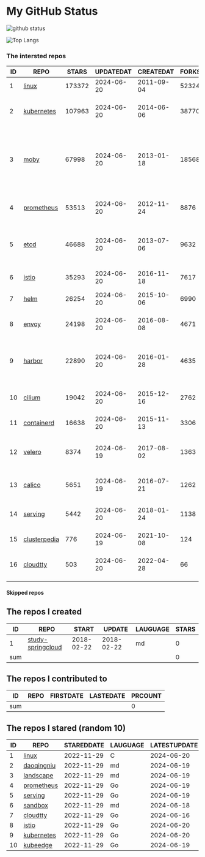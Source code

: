 # My GitHub Status

<img src="https://github-readme-stats-1.yihong0618.vercel.app/api?username=daoqingniu&show_icons=true&&&hide_title=true&count_private=true" alt="github status" />

![Top Langs](https://github-readme-stats-1.yihong0618.vercel.app/api/top-langs/?username=daoqingniu&layout=compact)

<!--START_SECTION:github_repos-->
### The intersted repos
| ID |                              REPO                               | STARS  | UPDATEDAT  | CREATEDAT  | FORKSCOUNT |                                                DESCRIPTIONS                                                |
|----|-----------------------------------------------------------------|--------|------------|------------|------------|------------------------------------------------------------------------------------------------------------|
|  1 | [linux](https://github.com/torvalds/linux)                      | 173372 | 2024-06-20 | 2011-09-04 |      52324 | Linux kernel source tree                                                                                   |
|  2 | [kubernetes](https://github.com/kubernetes/kubernetes)          | 107963 | 2024-06-20 | 2014-06-06 |      38770 | Production-Grade Container Scheduling and Management                                                       |
|  3 | [moby](https://github.com/moby/moby)                            |  67998 | 2024-06-20 | 2013-01-18 |      18568 | The Moby Project - a collaborative project for the container ecosystem to assemble container-based systems |
|  4 | [prometheus](https://github.com/prometheus/prometheus)          |  53513 | 2024-06-20 | 2012-11-24 |       8876 | The Prometheus monitoring system and time series database.                                                 |
|  5 | [etcd](https://github.com/etcd-io/etcd)                         |  46688 | 2024-06-20 | 2013-07-06 |       9632 | Distributed reliable key-value store for the most critical data of a distributed system                    |
|  6 | [istio](https://github.com/istio/istio)                         |  35293 | 2024-06-20 | 2016-11-18 |       7617 | Connect, secure, control, and observe services.                                                            |
|  7 | [helm](https://github.com/helm/helm)                            |  26254 | 2024-06-20 | 2015-10-06 |       6990 | The Kubernetes Package Manager                                                                             |
|  8 | [envoy](https://github.com/envoyproxy/envoy)                    |  24198 | 2024-06-20 | 2016-08-08 |       4671 | Cloud-native high-performance edge/middle/service proxy                                                    |
|  9 | [harbor](https://github.com/goharbor/harbor)                    |  22890 | 2024-06-20 | 2016-01-28 |       4635 | An open source trusted cloud native registry project that stores, signs, and scans content.                |
| 10 | [cilium](https://github.com/cilium/cilium)                      |  19042 | 2024-06-20 | 2015-12-16 |       2762 | eBPF-based Networking, Security, and Observability                                                         |
| 11 | [containerd](https://github.com/containerd/containerd)          |  16638 | 2024-06-20 | 2015-11-13 |       3306 | An open and reliable container runtime                                                                     |
| 12 | [velero](https://github.com/vmware-tanzu/velero)                |   8374 | 2024-06-19 | 2017-08-02 |       1363 | Backup and migrate Kubernetes applications and their persistent volumes                                    |
| 13 | [calico](https://github.com/projectcalico/calico)               |   5651 | 2024-06-19 | 2016-07-21 |       1262 | Cloud native networking and network security                                                               |
| 14 | [serving](https://github.com/knative/serving)                   |   5442 | 2024-06-20 | 2018-01-24 |       1138 | Kubernetes-based, scale-to-zero, request-driven compute                                                    |
| 15 | [clusterpedia](https://github.com/clusterpedia-io/clusterpedia) |    776 | 2024-06-19 | 2021-10-08 |        124 | The Encyclopedia of Kubernetes clusters                                                                    |
| 16 | [cloudtty](https://github.com/cloudtty/cloudtty)                |    503 | 2024-06-20 | 2022-04-28 |         66 | A Friendly Kubernetes CloudShell (Web Terminal) !                                                          |



#### Skipped repos
<!--END_SECTION:github_repos-->

<!--START_SECTION:my_github-->
## The repos I created
| ID  |                                 REPO                                 |   START    |   UPDATE   | LAUGUAGE | STARS |
|-----|----------------------------------------------------------------------|------------|------------|----------|-------|
|   1 | [study-springcloud](https://github.com/daoqingniu/study-springcloud) | 2018-02-22 | 2018-02-22 | md       |     0 |
| sum |                                                                      |            |            |          |     0 |

## The repos I contributed to
| ID  | REPO | FIRSTDATE | LASTEDATE | PRCOUNT |
|-----|------|-----------|-----------|---------|
| sum |      |           |           |       0 |

## The repos I stared (random 10)
| ID |                          REPO                          | STAREDDATE | LAUGUAGE | LATESTUPDATE |
|----|--------------------------------------------------------|------------|----------|--------------|
|  1 | [linux](https://github.com/torvalds/linux)             | 2022-11-29 | C        | 2024-06-20   |
|  2 | [daoqingniu](https://github.com/daoqingniu/daoqingniu) | 2022-11-29 | md       | 2024-06-19   |
|  3 | [landscape](https://github.com/cncf/landscape)         | 2022-11-29 | md       | 2024-06-19   |
|  4 | [prometheus](https://github.com/prometheus/prometheus) | 2022-11-29 | Go       | 2024-06-19   |
|  5 | [serving](https://github.com/knative/serving)          | 2022-11-29 | Go       | 2024-06-19   |
|  6 | [sandbox](https://github.com/cncf/sandbox)             | 2022-11-29 | md       | 2024-06-18   |
|  7 | [cloudtty](https://github.com/cloudtty/cloudtty)       | 2022-11-29 | Go       | 2024-06-16   |
|  8 | [istio](https://github.com/istio/istio)                | 2022-11-29 | Go       | 2024-06-20   |
|  9 | [kubernetes](https://github.com/kubernetes/kubernetes) | 2022-11-29 | Go       | 2024-06-20   |
| 10 | [kubeedge](https://github.com/kubeedge/kubeedge)       | 2022-11-29 | Go       | 2024-06-19   |

<!--END_SECTION:my_github-->
